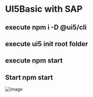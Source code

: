 # UI5Basic with SAP
## execute npm i -D @ui5/cli
## execute ui5 init root folder
## execute npm start
## Start npm start

![image](https://github.com/hansung0904/UI5Basic/assets/86256087/5c94bd66-2d7a-49f7-9d11-5b72861afc3d)
